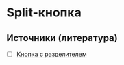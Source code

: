 # Split-кнопка


## Источники (литература)
- [ ] [Кнопка с разделителем](https://web.dev/building-a-split-button-component/)